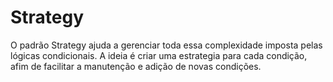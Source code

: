 ﻿
# Strategy

O padrão Strategy ajuda a gerenciar toda essa complexidade imposta pelas lógicas condicionais. A ideia é criar uma estrategia para cada condição, afim de facilitar a manutenção e adição de novas condições.
